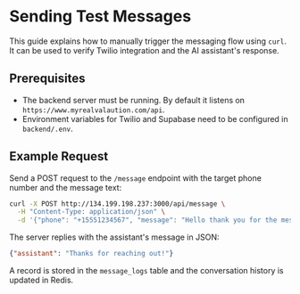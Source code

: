 # Sending Test Messages

This guide explains how to manually trigger the messaging flow using `curl`.
It can be used to verify Twilio integration and the AI assistant's response.

## Prerequisites
- The backend server must be running. By default it listens on `https://www.myrealvalaution.com/api`.
- Environment variables for Twilio and Supabase need to be configured in `backend/.env`.

## Example Request
Send a POST request to the `/message` endpoint with the target phone number and the message text:

```bash
curl -X POST http://134.199.198.237:3000/api/message \
  -H "Content-Type: application/json" \
  -d '{"phone": "+15551234567", "message": "Hello thank you for the message, yes i am instrested in selling my house"}'
```

The server replies with the assistant's message in JSON:

```json
{"assistant": "Thanks for reaching out!"}
```

A record is stored in the `message_logs` table and the conversation history is updated in Redis.
